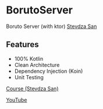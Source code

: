 # BorutoServer

Boruto Server (with ktor) <a href="https://stevdza-san.com/courses">Stevdza San</a>

## Features
* 100% Kotlin
* Clean Architecture
* Dependency Injection (Koin)
* Unit Testing

<a href="https://stevdza-san.com/p/build-modern-android-app-with-rest-api-and-ktor-server">Course (Stevdza San)</a>

<a href="https://www.youtube.com/@StevdzaSan">YouTube</a>
